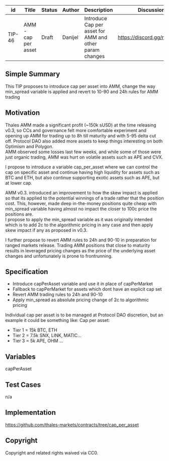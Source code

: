 | id     | Title                  | Status | Author  | Description             | Discussions to                | Created    |
| ------ | ---------------------- | ------ | ------- | ----------------------- | ----------------------------- | ---------- |
| TIP-46 | AMM - cap per asset | Draft  | Danijel | Introduce Cap per asset for AMM and other param changes | https://discord.gg/rPpPcMXSeU | 2022-04-29 |

## Simple Summary

This TIP proposes to introduce cap per asset into AMM, change the way min_spread variable is applied and revert to 10-90 and 24h rules for AMM trading

## Motivation

Thales AMM made a significant profit (~150k sUSD) at the time releasing v0.3, so CCs and governance felt more comfortable experiment and opening up AMM for trading up to 8h till maturity and with 5-95 delta cut off. Protocol DAO also added more assets to keep things interesting on both Optimism and Polygon.  
AMM observed some losses last few weeks, and while some of those were just organic trading, AMM was hurt on volatile assets such as APE and CVX.  

I propose to introduce a variable cap_per_asset where we can control the cap on specific asset and continue having high liquidity for assets such as BTC and ETH, but also continue supporting exotic assets such as APE, but at lower cap.    

AMM v0.3. introduced an improvement to how the skew impact is applied so that its applied to the potential winnings of a trade rather that the position cost. This, however, made deep in-the-money positions quite cheap with min_spread variable having almost no impact the closer to 100c price the positions are.  
I propose to apply the min_spread variable as it was originally intended which is to add 2c to the algorithmic pricing in any case and then apply skew impact if any as proposed in v0.3.

I further propose to revert AMM rules to 24h and 90-10 in preparation for ranged markets release. 
Trading AMM positions that close to maturity results in leveraged pricing changes as the price of the underlying asset changes and unfortunately is prone to frontrunning.  

## Specification
- Introduce capPerAsset variable and use it in place of capPerMarket  
- Fallback to capPerMarket for assets which dont have an explicit cap set    
- Revert AMM trading rules to 24h and 90-10  
- Apply min_spread as absolute pricing change of 2c to algorithmic pricing  

Individual cap per asset is to be managed at Protocol DAO discretion, but an example it could be something like:
Cap per asset:  
- Tier 1 = 15k BTC, ETH
- Tier 2 = 7.5k SNX, LINK, MATIC...
- Tier 3 = 5k APE, OHM ...


## Variables  
capPerAsset

## Test Cases

n/a

## Implementation

https://github.com/thales-markets/contracts/tree/cap_per_asset

## Copyright

Copyright and related rights waived via CC0.
